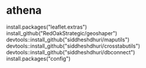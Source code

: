 # athena
install.packages("leaflet.extras")
install_github("RedOakStrategic/geoshaper")
devtools::install_github("siddheshdhuri/maputils")
devtools::install_github("siddheshdhuri/crosstabutils")
devtools::install_github("siddheshdhuri/dbconnect")
install.packages("config")